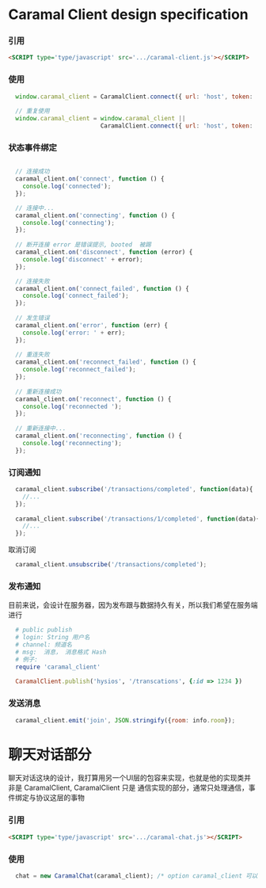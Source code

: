 # Caramal Client design specification

### 引用

```html
<SCRIPT type='type/javascript' src='.../caramal-client.js'></SCRIPT>
```


### 使用

```js
  window.caramal_client = CaramalClient.connect({ url: 'host', token: 'adfasdfasdfadsf'});
    
  // 重复使用
  window.caramal_client = window.caramal_client ||
                          CaramalClient.connect({ url: 'host', token: 'adfasdfasdfadsf'});
```


### 状态事件绑定

```js

  // 连接成功
  caramal_client.on('connect', function () {
    console.log('connected');
  });

  // 连接中... 
  caramal_client.on('connecting', function () {
    console.log('connecting');
  });
  
  // 断开连接 error 是错误提示, booted  被踢
  caramal_client.on('disconnect', function (error) {
    console.log('disconnect' + error);
  });

  // 连接失败
  caramal_client.on('connect_failed', function () {
    console.log('connect_failed');
  });
  
  // 发生错误
  caramal_client.on('error', function (err) {
    console.log('error: ' + err);
  });
  
  // 重连失败
  caramal_client.on('reconnect_failed', function () {
    console.log('reconnect_failed');
  });
  
  // 重新连接成功
  caramal_client.on('reconnect', function () {
    console.log('reconnected ');
  });
  
  // 重新连接中...
  caramal_client.on('reconnecting', function () {
    console.log('reconnecting');
  });

```

### 订阅通知

```js 
  caramal_client.subscribe('/transactions/completed', function(data){
    //...
  });
  
  caramal_client.subscribe('/transactions/1/completed', function(data){
    //...
  });  
```

取消订阅

```js 
  caramal_client.unsubscribe('/transactions/completed');
```

### 发布通知
目前来说，会设计在服务器，因为发布跟与数据持久有关，所以我们希望在服务端进行

```ruby
  # public publish
  # login: String 用户名
  # channel: 频道名
  # msg:  消息， 消息格式 Hash
  # 例子:
  require 'caramal_client'
  
  CaramalClient.publish('hysios', '/transcations', {:id => 1234 })
```

### 发送消息 
```js
  caramal_client.emit('join', JSON.stringify({room: info.room});
```

# 聊天对话部分
聊天对话这块的设计，我打算用另一个UI层的包容来实现，也就是他的实现类并非是 CaramalClient, CaramalClient 只是
通信实现的部分，通常只处理通信，事件绑定与协议这层的事物

### 引用
```html
<SCRIPT type='type/javascript' src='.../caramal-chat.js'></SCRIPT>
```

### 使用

```js
  chat = new CaramalChat(caramal_client); /* option caramal_client 可以是隐式引入 */
```

